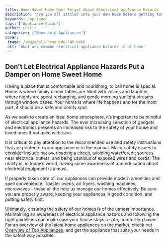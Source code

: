 ```yaml
---
title: Home Sweet Home Dont Forget About Electrical Appliance Hazards
description: "Are you all settled into your new home Before getting too comfortable check out this blog post to learn about potential electrical appliance hazards you may encounter in your new place"
keywords: appliance
tags: ["Appliance Guide"]
author: Curtis
categories: ["Household Appliances"]
cover: 
 image: /img/applianceguide/140.webp
 alt: 'What are common electrical appliance hazards in at home'
---
```

## Don't Let Electrical Appliance Hazards Put a Damper on Home Sweet Home 

Having a place that is comfortable and nourishing, to call home is special. Home is where family dinner tables are filled with voices and laughter, where nights are spent recharging, and gentle morning sunlight streams through window panes. Your home is where life happens and for the most part, it should be a safe and comfy spot. 

As we seek to create an ideal home atmosphere, it’s important to be mindful of electrical appliance hazards. The ever increasing selection of gadgets and electronics presents an increased risk to the safety of your house and loved ones if not used with care. 

It is critical to pay attention to the recommended use and safety instructions that are printed on your appliance or in the manual. Major safety issues to consider include not overloading a circuit, avoiding water/credit sources near electrical outlets, and being cautious of exposed wires and cords. The reality is, in today’s world, having some awareness of and education about electrical equipment is a must. 

If properly taken care of, our appliances can provide modern amenities and spell convenience. Toaster ovens, air fryers, washing machines, microwaves - these all the help us manage our homes effectively. Be sure you are properly aware, keeping your appliances in good condition, and putting safety first.

Ultimately, ensuring the safety of our homes is of the utmost importance. Maintaining an awareness of electrical appliance hazards and following the right guidelines can make sure your house stays a safe, comforting haven. For an overview of the latest home appliances on the market, check out [Overview of Top Appliances](./pages/appliance-overview), and get the appliance that suits your needs in the safest way possible.
